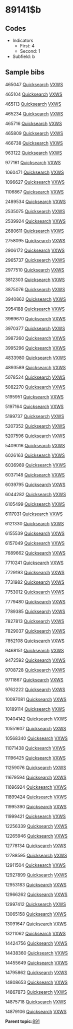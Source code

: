 # 89141$b

## Codes

-   Indicators
    -   First: 4
    -   Second: 1
-   Subfield: b

## Sample bibs

465047 [Quicksearch](https://search.library.yale.edu/catalog/465047) [VXWS](http://prodorbis.library.yale.edu:7014/vxws/GetHoldingsService?bibId=465047)

465104 [Quicksearch](https://search.library.yale.edu/catalog/465104) [VXWS](http://prodorbis.library.yale.edu:7014/vxws/GetHoldingsService?bibId=465104)

465113 [Quicksearch](https://search.library.yale.edu/catalog/465113) [VXWS](http://prodorbis.library.yale.edu:7014/vxws/GetHoldingsService?bibId=465113)

465234 [Quicksearch](https://search.library.yale.edu/catalog/465234) [VXWS](http://prodorbis.library.yale.edu:7014/vxws/GetHoldingsService?bibId=465234)

465716 [Quicksearch](https://search.library.yale.edu/catalog/465716) [VXWS](http://prodorbis.library.yale.edu:7014/vxws/GetHoldingsService?bibId=465716)

465809 [Quicksearch](https://search.library.yale.edu/catalog/465809) [VXWS](http://prodorbis.library.yale.edu:7014/vxws/GetHoldingsService?bibId=465809)

466738 [Quicksearch](https://search.library.yale.edu/catalog/466738) [VXWS](http://prodorbis.library.yale.edu:7014/vxws/GetHoldingsService?bibId=466738)

963122 [Quicksearch](https://search.library.yale.edu/catalog/963122) [VXWS](http://prodorbis.library.yale.edu:7014/vxws/GetHoldingsService?bibId=963122)

977161 [Quicksearch](https://search.library.yale.edu/catalog/977161) [VXWS](http://prodorbis.library.yale.edu:7014/vxws/GetHoldingsService?bibId=977161)

1060471 [Quicksearch](https://search.library.yale.edu/catalog/1060471) [VXWS](http://prodorbis.library.yale.edu:7014/vxws/GetHoldingsService?bibId=1060471)

1096627 [Quicksearch](https://search.library.yale.edu/catalog/1096627) [VXWS](http://prodorbis.library.yale.edu:7014/vxws/GetHoldingsService?bibId=1096627)

1106867 [Quicksearch](https://search.library.yale.edu/catalog/1106867) [VXWS](http://prodorbis.library.yale.edu:7014/vxws/GetHoldingsService?bibId=1106867)

2489534 [Quicksearch](https://search.library.yale.edu/catalog/2489534) [VXWS](http://prodorbis.library.yale.edu:7014/vxws/GetHoldingsService?bibId=2489534)

2535075 [Quicksearch](https://search.library.yale.edu/catalog/2535075) [VXWS](http://prodorbis.library.yale.edu:7014/vxws/GetHoldingsService?bibId=2535075)

2539924 [Quicksearch](https://search.library.yale.edu/catalog/2539924) [VXWS](http://prodorbis.library.yale.edu:7014/vxws/GetHoldingsService?bibId=2539924)

2680611 [Quicksearch](https://search.library.yale.edu/catalog/2680611) [VXWS](http://prodorbis.library.yale.edu:7014/vxws/GetHoldingsService?bibId=2680611)

2758095 [Quicksearch](https://search.library.yale.edu/catalog/2758095) [VXWS](http://prodorbis.library.yale.edu:7014/vxws/GetHoldingsService?bibId=2758095)

2906172 [Quicksearch](https://search.library.yale.edu/catalog/2906172) [VXWS](http://prodorbis.library.yale.edu:7014/vxws/GetHoldingsService?bibId=2906172)

2965737 [Quicksearch](https://search.library.yale.edu/catalog/2965737) [VXWS](http://prodorbis.library.yale.edu:7014/vxws/GetHoldingsService?bibId=2965737)

2977510 [Quicksearch](https://search.library.yale.edu/catalog/2977510) [VXWS](http://prodorbis.library.yale.edu:7014/vxws/GetHoldingsService?bibId=2977510)

3812303 [Quicksearch](https://search.library.yale.edu/catalog/3812303) [VXWS](http://prodorbis.library.yale.edu:7014/vxws/GetHoldingsService?bibId=3812303)

3875076 [Quicksearch](https://search.library.yale.edu/catalog/3875076) [VXWS](http://prodorbis.library.yale.edu:7014/vxws/GetHoldingsService?bibId=3875076)

3940862 [Quicksearch](https://search.library.yale.edu/catalog/3940862) [VXWS](http://prodorbis.library.yale.edu:7014/vxws/GetHoldingsService?bibId=3940862)

3954188 [Quicksearch](https://search.library.yale.edu/catalog/3954188) [VXWS](http://prodorbis.library.yale.edu:7014/vxws/GetHoldingsService?bibId=3954188)

3969670 [Quicksearch](https://search.library.yale.edu/catalog/3969670) [VXWS](http://prodorbis.library.yale.edu:7014/vxws/GetHoldingsService?bibId=3969670)

3970377 [Quicksearch](https://search.library.yale.edu/catalog/3970377) [VXWS](http://prodorbis.library.yale.edu:7014/vxws/GetHoldingsService?bibId=3970377)

3987260 [Quicksearch](https://search.library.yale.edu/catalog/3987260) [VXWS](http://prodorbis.library.yale.edu:7014/vxws/GetHoldingsService?bibId=3987260)

3995296 [Quicksearch](https://search.library.yale.edu/catalog/3995296) [VXWS](http://prodorbis.library.yale.edu:7014/vxws/GetHoldingsService?bibId=3995296)

4833980 [Quicksearch](https://search.library.yale.edu/catalog/4833980) [VXWS](http://prodorbis.library.yale.edu:7014/vxws/GetHoldingsService?bibId=4833980)

4893589 [Quicksearch](https://search.library.yale.edu/catalog/4893589) [VXWS](http://prodorbis.library.yale.edu:7014/vxws/GetHoldingsService?bibId=4893589)

5078524 [Quicksearch](https://search.library.yale.edu/catalog/5078524) [VXWS](http://prodorbis.library.yale.edu:7014/vxws/GetHoldingsService?bibId=5078524)

5082270 [Quicksearch](https://search.library.yale.edu/catalog/5082270) [VXWS](http://prodorbis.library.yale.edu:7014/vxws/GetHoldingsService?bibId=5082270)

5195951 [Quicksearch](https://search.library.yale.edu/catalog/5195951) [VXWS](http://prodorbis.library.yale.edu:7014/vxws/GetHoldingsService?bibId=5195951)

5197164 [Quicksearch](https://search.library.yale.edu/catalog/5197164) [VXWS](http://prodorbis.library.yale.edu:7014/vxws/GetHoldingsService?bibId=5197164)

5199737 [Quicksearch](https://search.library.yale.edu/catalog/5199737) [VXWS](http://prodorbis.library.yale.edu:7014/vxws/GetHoldingsService?bibId=5199737)

5207352 [Quicksearch](https://search.library.yale.edu/catalog/5207352) [VXWS](http://prodorbis.library.yale.edu:7014/vxws/GetHoldingsService?bibId=5207352)

5207596 [Quicksearch](https://search.library.yale.edu/catalog/5207596) [VXWS](http://prodorbis.library.yale.edu:7014/vxws/GetHoldingsService?bibId=5207596)

5409016 [Quicksearch](https://search.library.yale.edu/catalog/5409016) [VXWS](http://prodorbis.library.yale.edu:7014/vxws/GetHoldingsService?bibId=5409016)

6026163 [Quicksearch](https://search.library.yale.edu/catalog/6026163) [VXWS](http://prodorbis.library.yale.edu:7014/vxws/GetHoldingsService?bibId=6026163)

6036969 [Quicksearch](https://search.library.yale.edu/catalog/6036969) [VXWS](http://prodorbis.library.yale.edu:7014/vxws/GetHoldingsService?bibId=6036969)

6037148 [Quicksearch](https://search.library.yale.edu/catalog/6037148) [VXWS](http://prodorbis.library.yale.edu:7014/vxws/GetHoldingsService?bibId=6037148)

6039795 [Quicksearch](https://search.library.yale.edu/catalog/6039795) [VXWS](http://prodorbis.library.yale.edu:7014/vxws/GetHoldingsService?bibId=6039795)

6044282 [Quicksearch](https://search.library.yale.edu/catalog/6044282) [VXWS](http://prodorbis.library.yale.edu:7014/vxws/GetHoldingsService?bibId=6044282)

6105499 [Quicksearch](https://search.library.yale.edu/catalog/6105499) [VXWS](http://prodorbis.library.yale.edu:7014/vxws/GetHoldingsService?bibId=6105499)

6117031 [Quicksearch](https://search.library.yale.edu/catalog/6117031) [VXWS](http://prodorbis.library.yale.edu:7014/vxws/GetHoldingsService?bibId=6117031)

6121330 [Quicksearch](https://search.library.yale.edu/catalog/6121330) [VXWS](http://prodorbis.library.yale.edu:7014/vxws/GetHoldingsService?bibId=6121330)

6155539 [Quicksearch](https://search.library.yale.edu/catalog/6155539) [VXWS](http://prodorbis.library.yale.edu:7014/vxws/GetHoldingsService?bibId=6155539)

6157049 [Quicksearch](https://search.library.yale.edu/catalog/6157049) [VXWS](http://prodorbis.library.yale.edu:7014/vxws/GetHoldingsService?bibId=6157049)

7689662 [Quicksearch](https://search.library.yale.edu/catalog/7689662) [VXWS](http://prodorbis.library.yale.edu:7014/vxws/GetHoldingsService?bibId=7689662)

7710241 [Quicksearch](https://search.library.yale.edu/catalog/7710241) [VXWS](http://prodorbis.library.yale.edu:7014/vxws/GetHoldingsService?bibId=7710241)

7729193 [Quicksearch](https://search.library.yale.edu/catalog/7729193) [VXWS](http://prodorbis.library.yale.edu:7014/vxws/GetHoldingsService?bibId=7729193)

7731982 [Quicksearch](https://search.library.yale.edu/catalog/7731982) [VXWS](http://prodorbis.library.yale.edu:7014/vxws/GetHoldingsService?bibId=7731982)

7753012 [Quicksearch](https://search.library.yale.edu/catalog/7753012) [VXWS](http://prodorbis.library.yale.edu:7014/vxws/GetHoldingsService?bibId=7753012)

7779480 [Quicksearch](https://search.library.yale.edu/catalog/7779480) [VXWS](http://prodorbis.library.yale.edu:7014/vxws/GetHoldingsService?bibId=7779480)

7789385 [Quicksearch](https://search.library.yale.edu/catalog/7789385) [VXWS](http://prodorbis.library.yale.edu:7014/vxws/GetHoldingsService?bibId=7789385)

7827813 [Quicksearch](https://search.library.yale.edu/catalog/7827813) [VXWS](http://prodorbis.library.yale.edu:7014/vxws/GetHoldingsService?bibId=7827813)

7829037 [Quicksearch](https://search.library.yale.edu/catalog/7829037) [VXWS](http://prodorbis.library.yale.edu:7014/vxws/GetHoldingsService?bibId=7829037)

7852108 [Quicksearch](https://search.library.yale.edu/catalog/7852108) [VXWS](http://prodorbis.library.yale.edu:7014/vxws/GetHoldingsService?bibId=7852108)

9468151 [Quicksearch](https://search.library.yale.edu/catalog/9468151) [VXWS](http://prodorbis.library.yale.edu:7014/vxws/GetHoldingsService?bibId=9468151)

9472592 [Quicksearch](https://search.library.yale.edu/catalog/9472592) [VXWS](http://prodorbis.library.yale.edu:7014/vxws/GetHoldingsService?bibId=9472592)

9708728 [Quicksearch](https://search.library.yale.edu/catalog/9708728) [VXWS](http://prodorbis.library.yale.edu:7014/vxws/GetHoldingsService?bibId=9708728)

9711867 [Quicksearch](https://search.library.yale.edu/catalog/9711867) [VXWS](http://prodorbis.library.yale.edu:7014/vxws/GetHoldingsService?bibId=9711867)

9762222 [Quicksearch](https://search.library.yale.edu/catalog/9762222) [VXWS](http://prodorbis.library.yale.edu:7014/vxws/GetHoldingsService?bibId=9762222)

10097081 [Quicksearch](https://search.library.yale.edu/catalog/10097081) [VXWS](http://prodorbis.library.yale.edu:7014/vxws/GetHoldingsService?bibId=10097081)

10189114 [Quicksearch](https://search.library.yale.edu/catalog/10189114) [VXWS](http://prodorbis.library.yale.edu:7014/vxws/GetHoldingsService?bibId=10189114)

10404142 [Quicksearch](https://search.library.yale.edu/catalog/10404142) [VXWS](http://prodorbis.library.yale.edu:7014/vxws/GetHoldingsService?bibId=10404142)

10551607 [Quicksearch](https://search.library.yale.edu/catalog/10551607) [VXWS](http://prodorbis.library.yale.edu:7014/vxws/GetHoldingsService?bibId=10551607)

10568340 [Quicksearch](https://search.library.yale.edu/catalog/10568340) [VXWS](http://prodorbis.library.yale.edu:7014/vxws/GetHoldingsService?bibId=10568340)

11071438 [Quicksearch](https://search.library.yale.edu/catalog/11071438) [VXWS](http://prodorbis.library.yale.edu:7014/vxws/GetHoldingsService?bibId=11071438)

11196425 [Quicksearch](https://search.library.yale.edu/catalog/11196425) [VXWS](http://prodorbis.library.yale.edu:7014/vxws/GetHoldingsService?bibId=11196425)

11259076 [Quicksearch](https://search.library.yale.edu/catalog/11259076) [VXWS](http://prodorbis.library.yale.edu:7014/vxws/GetHoldingsService?bibId=11259076)

11679594 [Quicksearch](https://search.library.yale.edu/catalog/11679594) [VXWS](http://prodorbis.library.yale.edu:7014/vxws/GetHoldingsService?bibId=11679594)

11696924 [Quicksearch](https://search.library.yale.edu/catalog/11696924) [VXWS](http://prodorbis.library.yale.edu:7014/vxws/GetHoldingsService?bibId=11696924)

11899424 [Quicksearch](https://search.library.yale.edu/catalog/11899424) [VXWS](http://prodorbis.library.yale.edu:7014/vxws/GetHoldingsService?bibId=11899424)

11995390 [Quicksearch](https://search.library.yale.edu/catalog/11995390) [VXWS](http://prodorbis.library.yale.edu:7014/vxws/GetHoldingsService?bibId=11995390)

11999421 [Quicksearch](https://search.library.yale.edu/catalog/11999421) [VXWS](http://prodorbis.library.yale.edu:7014/vxws/GetHoldingsService?bibId=11999421)

12256339 [Quicksearch](https://search.library.yale.edu/catalog/12256339) [VXWS](http://prodorbis.library.yale.edu:7014/vxws/GetHoldingsService?bibId=12256339)

12265946 [Quicksearch](https://search.library.yale.edu/catalog/12265946) [VXWS](http://prodorbis.library.yale.edu:7014/vxws/GetHoldingsService?bibId=12265946)

12778134 [Quicksearch](https://search.library.yale.edu/catalog/12778134) [VXWS](http://prodorbis.library.yale.edu:7014/vxws/GetHoldingsService?bibId=12778134)

12788595 [Quicksearch](https://search.library.yale.edu/catalog/12788595) [VXWS](http://prodorbis.library.yale.edu:7014/vxws/GetHoldingsService?bibId=12788595)

12911504 [Quicksearch](https://search.library.yale.edu/catalog/12911504) [VXWS](http://prodorbis.library.yale.edu:7014/vxws/GetHoldingsService?bibId=12911504)

12927899 [Quicksearch](https://search.library.yale.edu/catalog/12927899) [VXWS](http://prodorbis.library.yale.edu:7014/vxws/GetHoldingsService?bibId=12927899)

12953183 [Quicksearch](https://search.library.yale.edu/catalog/12953183) [VXWS](http://prodorbis.library.yale.edu:7014/vxws/GetHoldingsService?bibId=12953183)

12966262 [Quicksearch](https://search.library.yale.edu/catalog/12966262) [VXWS](http://prodorbis.library.yale.edu:7014/vxws/GetHoldingsService?bibId=12966262)

12997412 [Quicksearch](https://search.library.yale.edu/catalog/12997412) [VXWS](http://prodorbis.library.yale.edu:7014/vxws/GetHoldingsService?bibId=12997412)

13065158 [Quicksearch](https://search.library.yale.edu/catalog/13065158) [VXWS](http://prodorbis.library.yale.edu:7014/vxws/GetHoldingsService?bibId=13065158)

13091647 [Quicksearch](https://search.library.yale.edu/catalog/13091647) [VXWS](http://prodorbis.library.yale.edu:7014/vxws/GetHoldingsService?bibId=13091647)

13211062 [Quicksearch](https://search.library.yale.edu/catalog/13211062) [VXWS](http://prodorbis.library.yale.edu:7014/vxws/GetHoldingsService?bibId=13211062)

14424756 [Quicksearch](https://search.library.yale.edu/catalog/14424756) [VXWS](http://prodorbis.library.yale.edu:7014/vxws/GetHoldingsService?bibId=14424756)

14438360 [Quicksearch](https://search.library.yale.edu/catalog/14438360) [VXWS](http://prodorbis.library.yale.edu:7014/vxws/GetHoldingsService?bibId=14438360)

14455649 [Quicksearch](https://search.library.yale.edu/catalog/14455649) [VXWS](http://prodorbis.library.yale.edu:7014/vxws/GetHoldingsService?bibId=14455649)

14795862 [Quicksearch](https://search.library.yale.edu/catalog/14795862) [VXWS](http://prodorbis.library.yale.edu:7014/vxws/GetHoldingsService?bibId=14795862)

14808653 [Quicksearch](https://search.library.yale.edu/catalog/14808653) [VXWS](http://prodorbis.library.yale.edu:7014/vxws/GetHoldingsService?bibId=14808653)

14867873 [Quicksearch](https://search.library.yale.edu/catalog/14867873) [VXWS](http://prodorbis.library.yale.edu:7014/vxws/GetHoldingsService?bibId=14867873)

14875718 [Quicksearch](https://search.library.yale.edu/catalog/14875718) [VXWS](http://prodorbis.library.yale.edu:7014/vxws/GetHoldingsService?bibId=14875718)

14879106 [Quicksearch](https://search.library.yale.edu/catalog/14879106) [VXWS](http://prodorbis.library.yale.edu:7014/vxws/GetHoldingsService?bibId=14879106)

**Parent topic:**[891](../../tags/891/891.md)

